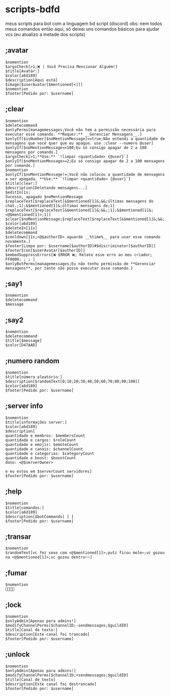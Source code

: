 # scripts-bdfd
meus scripts para bot com a linguagem bd script (discord)
obs: nem todos meus comandos então aqui, só deixei uns comandos básicos para ajudar vcs
(eu atualizo a metade dos scripts)

## ;avatar
```bd
$nomention
$argsCheck[>1;❌ | Você Precisa Mencionar Alguém!]
$title[Avatar:]
$color[a6d189]
$description[Aqui está]
$image[$userAvatar[$mentioned[<]]]
$nomention
$footer[Pedido por: $username]
```

## ;clear
```bd
$nomention
$deletecommand
$onlyPerms[managemessages;Você não tem a permissão necessária para executar esse comando. **Requer:** __Gerenciar Mensagens__.]
$onlyIf[$isNumber[$noMentionMessage]==true;Não entendi a quantidade de mensagens que você quer que eu apague. use :clear --numero @user]
$onlyIf[$noMentionMessage<=100;Eu só consigo apagar de 2 a 100 mensagens por comando.]
$argsCheck[>1;**Use:** `!limpar <quantidade> {@user}`]
$onlyIf[$noMentionMessage>=2;Eu só consigo apagar de 2 a 100 mensagens por comando.]
$nomention
$onlyIf[$noMentionMessage!=;Você não colocou a quantidade de mensagens a ser apagada. **Use:** `!limpar <quantidade> {@user}`]
$title[clear:]
$description[Deletando mensagens...]
$editIn[1s;
Sucesso, apagado $noMentionMessage $replaceText[$replaceText[&$mentioned[1]&;&&;últimas mensagens do chat.;1];&$mentioned[1]&;últimas mensagens de;1] $replaceText[$replaceText[&$mentioned[1]&;&&;;1];&$mentioned[1]&;<@$mentioned[1]>;1]]
$clear[$noMentionMessage;$replaceText[$replaceText[&$mentioned[1]&;&&;;1];&$mentioned[1]&;$mentioned[1];1];no]
$color[a6d189]
$deleteIn[11s]
$deletecommand
$cooldown[11s;<@$authorID> aguarde __%time%__ para usar esse comando novamente.]
$footer[Limpo por: $username[$authorID]#$discriminator[$authorID]]
$footerIcon[$userAvatar[$authorID]]
$embedSuppressErrors[❌ ERROR ❌; Relate esse erro ao meu criador; FF0000; ; ; ]
$onlyBotPerms[managemessages;Eu não tenho permissão de **Gerenciar mensagens**, por tanto não posso executar esse comando.]
```

## ;say1
```bd
$nomention
$deletecommand
$message
```

## ;say2
```bd
$nomention
$deletecommand
$title[$message]
$color[D47AAD]
```

## ;numero random
```bd
$nomention
$title[número aleatório:]
$description[$randomText[0;10;20;30;40;50;60;70;80;90;100]]
$color[a6d189]
$footer[Pedido por: $username]
```

## ;server info
```bd
$nomention
$title[informações server:]
$color[a6d189]
$description[
quantidade e membros: $membersCount
quantidade e cargos: $roleCount 
quantidade e emojis: $emoteCount
quantidade e canais: $channelCount
quantidade e categorias: $categoryCount
quantidade e boost: $boostCount
dono: <@$serverOwner>

e eu estou em $serverCount servidores]
$footer[Pedido por: $username]
```


## ;help
```bd
$nomention
$title[comandos:]
$color[a6d189]
$description[$botCommands[ ] ]
$footer[Pedido por: $username]
```

## ;transar
```bd
$nomention
$randomText[vc fez sexo com <@$mentioned[1]>;putz ficou mole💀;vc gozou na <@$mentioned[1]>;vc gozou dentro💦💦]
```

## ;fumar
```bd
$nomention
🚬💨💨💨
```

## ;lock
```bd
$nomention
$onlyAdmin[Apenas para admins!]
$modifyChannelPerms[$channelID;-sendmessages;$guildID]
$title[Canal de texto:]
$description[Este canal foi trancado]
$footer[Pedido por: $username]
```

## ;unlock
```bd
$nomention
$onlyAdmin[Apenas para admins!]
$modifyChannelPerms[$channelID;+sendmessages;$guildID]
$title[Canal de texto]
$description[Este canal foi destrancado]
$footer[Pedido por: $username]
```
















































































